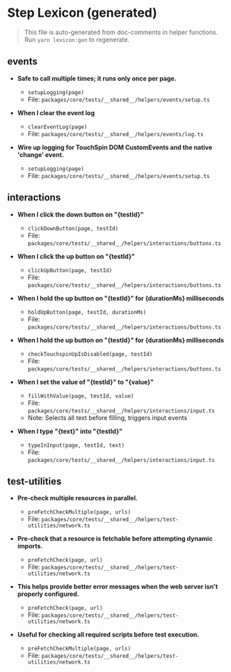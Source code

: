 # Step Lexicon (generated)

> This file is auto-generated from doc-comments in helper functions.
> Run `yarn lexicon:gen` to regenerate.

## events

- **Safe to call multiple times; it runs only once per page.**
  - `setupLogging(page)`
  - File: `packages/core/tests/__shared__/helpers/events/setup.ts`

- **When I clear the event log**
  - `clearEventLog(page)`
  - File: `packages/core/tests/__shared__/helpers/events/log.ts`

- **Wire up logging for TouchSpin DOM CustomEvents and the native 'change' event.**
  - `setupLogging(page)`
  - File: `packages/core/tests/__shared__/helpers/events/setup.ts`

## interactions

- **When I click the down button on "{testId}"**
  - `clickDownButton(page, testId)`
  - File: `packages/core/tests/__shared__/helpers/interactions/buttons.ts`

- **When I click the up button on "{testId}"**
  - `clickUpButton(page, testId)`
  - File: `packages/core/tests/__shared__/helpers/interactions/buttons.ts`

- **When I hold the up button on "{testId}" for {durationMs} milliseconds**
  - `holdUpButton(page, testId, durationMs)`
  - File: `packages/core/tests/__shared__/helpers/interactions/buttons.ts`

- **When I hold the up button on "{testId}" for {durationMs} milliseconds**
  - `checkTouchspinUpIsDisabled(page, testId)`
  - File: `packages/core/tests/__shared__/helpers/interactions/buttons.ts`

- **When I set the value of "{testId}" to "{value}"**
  - `fillWithValue(page, testId, value)`
  - File: `packages/core/tests/__shared__/helpers/interactions/input.ts`
  - Note: Selects all text before filling, triggers input events

- **When I type "{text}" into "{testId}"**
  - `typeInInput(page, testId, text)`
  - File: `packages/core/tests/__shared__/helpers/interactions/input.ts`

## test-utilities

- **Pre-check multiple resources in parallel.**
  - `preFetchCheckMultiple(page, urls)`
  - File: `packages/core/tests/__shared__/helpers/test-utilities/network.ts`

- **Pre-check that a resource is fetchable before attempting dynamic imports.**
  - `preFetchCheck(page, url)`
  - File: `packages/core/tests/__shared__/helpers/test-utilities/network.ts`

- **This helps provide better error messages when the web server isn't properly configured.**
  - `preFetchCheck(page, url)`
  - File: `packages/core/tests/__shared__/helpers/test-utilities/network.ts`

- **Useful for checking all required scripts before test execution.**
  - `preFetchCheckMultiple(page, urls)`
  - File: `packages/core/tests/__shared__/helpers/test-utilities/network.ts`

